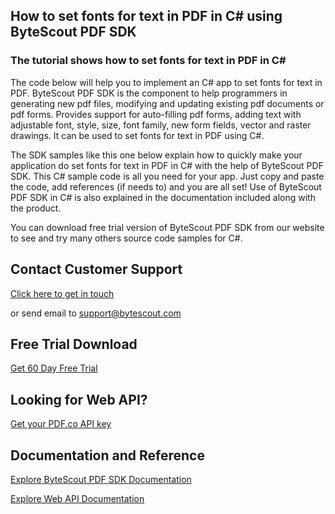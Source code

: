 ## How to set fonts for text in PDF in C# using ByteScout PDF SDK

### The tutorial shows how to set fonts for text in PDF in C#

The code below will help you to implement an C# app to set fonts for text in PDF. ByteScout PDF SDK is the component to help programmers in generating new pdf files, modifying and updating existing pdf documents or pdf forms. Provides support for auto-filling pdf forms, adding text with adjustable font, style, size, font family, new form fields, vector and raster drawings. It can be used to set fonts for text in PDF using C#.

The SDK samples like this one below explain how to quickly make your application do set fonts for text in PDF in C# with the help of ByteScout PDF SDK. This C# sample code is all you need for your app. Just copy and paste the code, add references (if needs to) and you are all set! Use of ByteScout PDF SDK in C# is also explained in the documentation included along with the product.

You can download free trial version of ByteScout PDF SDK from our website to see and try many others source code samples for C#.

## Contact Customer Support

[Click here to get in touch](https://bytescout.zendesk.com/hc/en-us/requests/new?subject=ByteScout%20PDF%20SDK%20Question)

or send email to [support@bytescout.com](mailto:support@bytescout.com?subject=ByteScout%20PDF%20SDK%20Question) 

## Free Trial Download

[Get 60 Day Free Trial](https://bytescout.com/download/web-installer?utm_source=github-readme)

## Looking for Web API? 

[Get your PDF.co API key](https://pdf.co/documentation/api?utm_source=github-readme)

## Documentation and Reference

[Explore ByteScout PDF SDK Documentation](https://bytescout.com/documentation/index.html?utm_source=github-readme)

[Explore Web API Documentation](https://pdf.co/documentation/api?utm_source=github-readme)